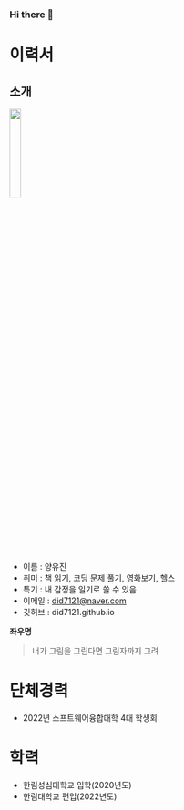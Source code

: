 ### Hi there 👋

<!--
**did7121/did7121** is a ✨ _special_ ✨ repository because its `README.md` (this file) appears on your GitHub profile.

Here are some ideas to get you started:

- 🔭 I’m currently working on ...
- 🌱 I’m currently learning ...
- 👯 I’m looking to collaborate on ...
- 🤔 I’m looking for help with ...
- 💬 Ask me about ...
- 📫 How to reach me: ...
- 😄 Pronouns: ...
- ⚡ Fun fact: ...
-->

# 이력서
## 소개

<img width="20%" src= https://user-images.githubusercontent.com/85928740/198172714-e2cf5860-7809-4fea-9782-5a5138c04865.jpg>

- 이름 : 양유진
- 취미 : 책 읽기, 코딩 문제 풀기, 영화보기, 헬스
- 특기 : 내 감정을 일기로 쓸 수 있음
- 이메일 : did7121@naver.com
- 깃허브 : did7121.github.io

**좌우명**
> 너가 그림을 그린다면 그림자까지 그려 

# 단체경력
- 2022년 소프트웨어융합대학 4대 학생회

# 학력
- 한림성심대학교 입학(2020년도)
- 한림대학교 편입(2022년도)

